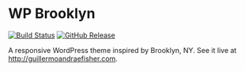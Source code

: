 WP Brooklyn
========
[![Build Status](http://img.shields.io/travis/guillermoandrae/WP-Brooklyn.svg?style=flat)](https://travis-ci.org/guillermoandrae/WP-Brooklyn) [![GitHub Release](http://img.shields.io/github/release/guillermoandrae/WP-Brooklyn.svg?style=flat)](https://github.com/guillermoandrae/WP-Brooklyn/releases/tag/0.3.0)

A responsive WordPress theme inspired by Brooklyn, NY. See it live at http://guillermoandraefisher.com.
